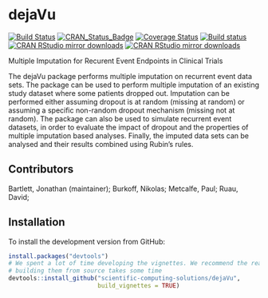 # dejaVu

[![Build Status](https://travis-ci.org/scientific-computing-solutions/dejaVu.svg?branch=master)](https://travis-ci.org/scientific-computing-solutions/dejaVu)
[![CRAN_Status_Badge](http://www.r-pkg.org/badges/version/dejaVu)](https://cran.r-project.org/package=dejaVu)
[![Coverage Status](https://coveralls.io/repos/scientific-computing-solutions/dejavu/badge.svg?branch=master&service=github)](https://coveralls.io/github/scientific-computing-solutions/eventPrediction?branch=master)
[![Build status](https://ci.appveyor.com/api/projects/status/43a360wj22o4oho5/branch/master?svg=true)](https://ci.appveyor.com/project/bobthecat/dejavu/branch/master)
[![CRAN RStudio mirror downloads](http://cranlogs.r-pkg.org/badges/dejaVu)](https://cran.r-project.org/package=dejaVu)
[![CRAN RStudio mirror downloads](http://cranlogs.r-pkg.org/badges/grand-total/dejaVu)](https://cran.r-project.org/package=dejaVu)


Multiple Imputation for Recurent Event Endpoints in Clinical Trials

The dejaVu package performs multiple imputation on recurrent event data sets. The 
package can be used to perform multiple imputation of an existing study dataset 
where some patients dropped out. Imputation can be performed either assuming 
dropout is at random (missing at random) or assuming a specific non-random dropout 
mechanism (missing not at random). The package can also be used to simulate 
recurrent event datasets, in order to evaluate the impact of dropout and the 
properties of multiple imputation based analyses. Finally, the imputed data sets 
can be analysed and their results combined using Rubin’s rules.

## Contributors

Bartlett, Jonathan (maintainer); Burkoff, Nikolas; Metcalfe, Paul; Ruau, David;

## Installation

To install the development version from GitHub:
```R
install.packages("devtools")
# We spent a lot of time developing the vignettes. We recommend the read but 
# building them from source takes some time
devtools::install_github("scientific-computing-solutions/dejaVu", 
                         build_vignettes = TRUE)
```
